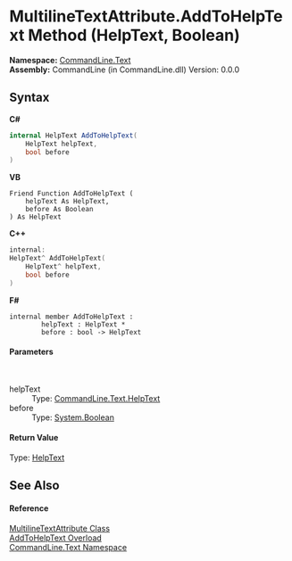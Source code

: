 # MultilineTextAttribute.AddToHelpText Method (HelpText, Boolean)
 

**Namespace:**&nbsp;<a href="N_CommandLine_Text">CommandLine.Text</a><br />**Assembly:**&nbsp;CommandLine (in CommandLine.dll) Version: 0.0.0

## Syntax

**C#**<br />
``` C#
internal HelpText AddToHelpText(
	HelpText helpText,
	bool before
)
```

**VB**<br />
``` VB
Friend Function AddToHelpText ( 
	helpText As HelpText,
	before As Boolean
) As HelpText
```

**C++**<br />
``` C++
internal:
HelpText^ AddToHelpText(
	HelpText^ helpText, 
	bool before
)
```

**F#**<br />
``` F#
internal member AddToHelpText : 
        helpText : HelpText * 
        before : bool -> HelpText 

```


#### Parameters
&nbsp;<dl><dt>helpText</dt><dd>Type: <a href="T_CommandLine_Text_HelpText">CommandLine.Text.HelpText</a><br /></dd><dt>before</dt><dd>Type: <a href="https://docs.microsoft.com/dotnet/api/system.boolean" target="_blank">System.Boolean</a><br /></dd></dl>

#### Return Value
Type: <a href="T_CommandLine_Text_HelpText">HelpText</a>

## See Also


#### Reference
<a href="T_CommandLine_Text_MultilineTextAttribute">MultilineTextAttribute Class</a><br /><a href="Overload_CommandLine_Text_MultilineTextAttribute_AddToHelpText">AddToHelpText Overload</a><br /><a href="N_CommandLine_Text">CommandLine.Text Namespace</a><br />